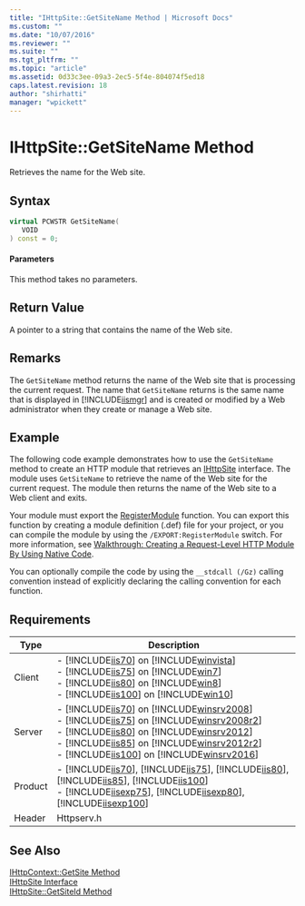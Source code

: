 ```yaml
---
title: "IHttpSite::GetSiteName Method | Microsoft Docs"
ms.custom: ""
ms.date: "10/07/2016"
ms.reviewer: ""
ms.suite: ""
ms.tgt_pltfrm: ""
ms.topic: "article"
ms.assetid: 0d33c3ee-09a3-2ec5-5f4e-804074f5ed18
caps.latest.revision: 18
author: "shirhatti"
manager: "wpickett"
---
```

# IHttpSite::GetSiteName Method
Retrieves the name for the Web site.  
  
## Syntax  
  
```cpp  
virtual PCWSTR GetSiteName(  
   VOID  
) const = 0;  
```  
  
#### Parameters  
 This method takes no parameters.  
  
## Return Value  
 A pointer to a string that contains the name of the Web site.  
  
## Remarks  
 The `GetSiteName` method returns the name of the Web site that is processing the current request. The name that `GetSiteName` returns is the same name that is displayed in [!INCLUDE[iismgr](../../../wmi-provider/includes/iismgr-md.md)] and is created or modified by a Web administrator when they create or manage a Web site.  
  
## Example  
 The following code example demonstrates how to use the `GetSiteName` method to create an HTTP module that retrieves an [IHttpSite](../../../webdevelopment-reference\native-code-api\webdev-native-api-reference/ihttpsite-interface.md) interface. The module uses `GetSiteName` to retrieve the name of the Web site for the current request. The module then returns the name of the Web site to a Web client and exits.  
  
<!-- TODO: review snippet reference  [!CODE [IHttpSiteGetSiteName#1](IHttpSiteGetSiteName#1)]  -->  
  
 Your module must export the [RegisterModule](../../../webdevelopment-reference\native-code-api\webdev-native-api-reference/pfn-registermodule-function.md) function. You can export this function by creating a module definition (.def) file for your project, or you can compile the module by using the `/EXPORT:RegisterModule` switch. For more information, see [Walkthrough: Creating a Request-Level HTTP Module By Using Native Code](../../../webdevelopment-reference\native-code-development-overview\native-code-dev-overview/walkthrough-creating-a-request-level-http-module-by-using-native-code.md).  
  
 You can optionally compile the code by using the `__stdcall (/Gz)` calling convention instead of explicitly declaring the calling convention for each function.  
  
## Requirements  
  
|Type|Description|  
|----------|-----------------|  
|Client|-   [!INCLUDE[iis70](../../../wmi-provider/includes/iis70-md.md)] on [!INCLUDE[winvista](../../../wmi-provider/includes/winvista-md.md)]<br />-   [!INCLUDE[iis75](../../../wmi-provider/includes/iis75-md.md)] on [!INCLUDE[win7](../../../wmi-provider/includes/win7-md.md)]<br />-   [!INCLUDE[iis80](../../../wmi-provider/includes/iis80-md.md)] on [!INCLUDE[win8](../../../wmi-provider/includes/win8-md.md)]<br />-   [!INCLUDE[iis100](../../../wmi-provider/includes/iis100-md.md)] on [!INCLUDE[win10](../../../wmi-provider/includes/win10-md.md)]|  
|Server|-   [!INCLUDE[iis70](../../../wmi-provider/includes/iis70-md.md)] on [!INCLUDE[winsrv2008](../../../wmi-provider/includes/winsrv2008-md.md)]<br />-   [!INCLUDE[iis75](../../../wmi-provider/includes/iis75-md.md)] on [!INCLUDE[winsrv2008r2](../../../wmi-provider/includes/winsrv2008r2-md.md)]<br />-   [!INCLUDE[iis80](../../../wmi-provider/includes/iis80-md.md)] on [!INCLUDE[winsrv2012](../../../wmi-provider/includes/winsrv2012-md.md)]<br />-   [!INCLUDE[iis85](../../../wmi-provider/includes/iis85-md.md)] on [!INCLUDE[winsrv2012r2](../../../wmi-provider/includes/winsrv2012r2-md.md)]<br />-   [!INCLUDE[iis100](../../../wmi-provider/includes/iis100-md.md)] on [!INCLUDE[winsrv2016](../../../wmi-provider/includes/winsrv2016-md.md)]|  
|Product|-   [!INCLUDE[iis70](../../../wmi-provider/includes/iis70-md.md)], [!INCLUDE[iis75](../../../wmi-provider/includes/iis75-md.md)], [!INCLUDE[iis80](../../../wmi-provider/includes/iis80-md.md)], [!INCLUDE[iis85](../../../wmi-provider/includes/iis85-md.md)], [!INCLUDE[iis100](../../../wmi-provider/includes/iis100-md.md)]<br />-   [!INCLUDE[iisexp75](../../../webdevelopment-reference\native-code-api\webdev-native-api-reference/includes/iisexp75-md.md)], [!INCLUDE[iisexp80](../../../webdevelopment-reference\native-code-api\webdev-native-api-reference/includes/iisexp80-md.md)], [!INCLUDE[iisexp100](../../../webdevelopment-reference\native-code-api\webdev-native-api-reference/includes/iisexp100-md.md)]|  
|Header|Httpserv.h|  
  
## See Also  
 [IHttpContext::GetSite Method](../../../webdevelopment-reference\native-code-api\webdev-native-api-reference/ihttpcontext-getsite-method.md)   
 [IHttpSite Interface](../../../webdevelopment-reference\native-code-api\webdev-native-api-reference/ihttpsite-interface.md)   
 [IHttpSite::GetSiteId Method](../../../webdevelopment-reference\native-code-api\webdev-native-api-reference/ihttpsite-getsiteid-method.md)
